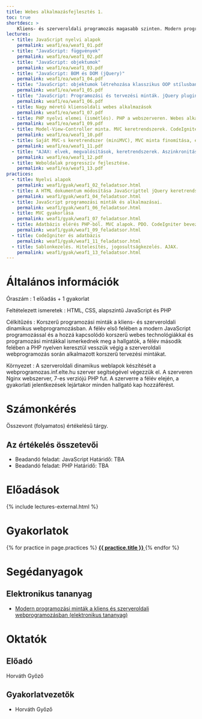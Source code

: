 ```yaml
---
title: Webes alkalmazásfejlesztés 1.
toc: true
shortdesc: >
    Kliens- és szerveroldali programozás magasabb szinten. Modern programozási minták a JavaScript és PHP programozásának világában.
lectures:
  - title: JavaScript nyelvi alapok
    permalink: weaf1/ea/weaf1_01.pdf
  - title: "JavaScript: függvények"
    permalink: weaf1/ea/weaf1_02.pdf
  - title: "JavaScript: objektumok"
    permalink: weaf1/ea/weaf1_03.pdf
  - title: "JavaScript: BOM és DOM (jQuery)"
    permalink: weaf1/ea/weaf1_04.pdf
  - title: "JavaScript: objektumok létrehozása klasszikus OOP stílusban. Kódszervezés. Modularizált JavaScript."
    permalink: weaf1/ea/weaf1_05.pdf
  - title: "JavaScript: Programozási és tervezési minták. jQuery plugin készítés"
    permalink: weaf1/ea/weaf1_06.pdf
  - title: Nagy méretű kliensoldali webes alkalmazások
    permalink: weaf1/ea/weaf1_07.pdf
  - title: PHP nyelvi elemei (ismétlés). PHP a webszerveren. Webes alkalmazások és adatbázis. PHP és adatbázis (MySQL).
    permalink: weaf1/ea/weaf1_09.pdf
  - title: Model-View-Controller minta. MVC keretrendszerek. CodeIgniter keretrendszer bemutatása.
    permalink: weaf1/ea/weaf1_10.pdf
  - title: Saját MVC-s keretrendszer (miniMVC), MVC minta finomítása, egyéb funkciók beillesztése az MVC mintába. További funkciók helye az MVC mintában. CodeIgniter plusz tulajdonságok.
    permalink: weaf1/ea/weaf1_11.pdf
  - title: "AJAX: elvek, megvalósítások, keretrendszerek. Aszinkronitás kezelése."
    permalink: weaf1/ea/weaf1_12.pdf
  - title: Weboldalak progresszív fejlesztése.
    permalink: weaf1/ea/weaf1_13.pdf
practices:
  - title: Nyelvi alapok
    permalink: weaf1/gyak/weaf1_02_feladatsor.html
  - title: A HTML dokumentum módosítása JavaScripttel jQuery keretrendszer segítségével. DOM és BOM.
    permalink: weaf1/gyak/weaf1_04_feladatsor.html
  - title: JavaScript programozási minták és alkalmazásai.
    permalink: weaf1/gyak/weaf1_06_feladatsor.html
  - title: MVC gyakorlása
    permalink: weaf1/gyak/weaf1_07_feladatsor.html
  - title: Adatbázis elérés PHP-ból. MVC alapok. PDO. CodeIgniter bevezető
    permalink: weaf1/gyak/weaf1_09_feladatsor.html
  - title: CodeIgniter és adatbázis
    permalink: weaf1/gyak/weaf1_11_feladatsor.html
  - title: Sablonkezelés. Hitelesítés, jogosultságkezelés. AJAX.
    permalink: weaf1/gyak/weaf1_13_feladatsor.html
---
```


# Általános információk

Óraszám
: 1 előadás + 1 gyakorlat

Feltételezett ismeretek
: HTML, CSS, alapszintű JavaScript és PHP

Célkitűzés
: Korszerű programozási minták a kliens- és szerveroldali dinamikus webprogramozásban. A félév első felében a modern JavaScript programozással és a hozzá kapcsolódó korszerű webes technológiákkal és programozási mintákkal ismerkednek meg a hallgatók, a félév második felében a PHP nyelven keresztül vesszük végig a szerveroldali webprogramozás során alkalmazott korszerű tervezési mintákat.

Környezet
: A szerveroldali dinamikus weblapok készítését a webprogramozas.inf.elte.hu szerver segítségével végezzük el. A szerveren Nginx webszerver, 7-es verziójú PHP fut. A szerverre a félév elején, a gyakorlati jelentkezések lejártakor minden hallgató kap hozzáférést.

# Számonkérés

Összevont (folyamatos) értékelésű tárgy.

## Az értékelés összetevői

* Beadandó feladat: JavaScript
    Határidő: TBA
* Beadandó feladat: PHP
    Határidő: TBA

<!-- 
## Az értékelés összetevői

- Évfolyam zh: JavaScript 
- 2017. május 16. kedd, 14-16, PC5
- Évfolyam zh: PHP 
- 2017. április 4. kedd, 14-16, PC5
- Összetett beadandó feladat 
- Időpont: egyeztetés alatt...
- JavaScript pót zh 
- Időpont: egyeztetés alatt...
- PHP pót zh 
- Időpont: egyeztetés alatt...

## Az évfolyam zh-k és beadandók értékelése

- 1-től 5-ig
- A beadandókat a webprogramozas szerverre kell feltölteni. Elkészültéről értesíteni kell a gyakorlatvezetőt.

## Jegyszerzés feltételei

- Részvétel a gyakorlatok legalább 75%-án (maximum 3 hiányzás)
- Két megírt évfolyam zh
- Elfogadott beadandó

## Értékelés

- A 2-es érdemjegyhez legalább 2-esre megírt évfolyamzh-k és beadandó szükségesek.
- Az érdemjegy a háromféle számonkérés átlagából adódik.
-->
# Előadások

{% include lectures-external.html %}

# Gyakorlatok

<div class="list-group">
  {% for practice in page.practices %}
      <a href="{{ practice.permalink }}" class="list-group-item">
          <strong>{{ practice.title }}</strong>
          <span class="glyphicon glyphicon-menu-right pull-right" aria-hidden="true"></span>
      </a>
  {% endfor %}
</div>

# Segédanyagok

## Elektronikus tananyag

* [Modern programozási minták a kliens és szerveroldali webprogramozásban (elektronikus tananyag)](http://webprogramozas.inf.elte.hu/user/gyozke/honlap_backup/tananyag/weaf1/index.html)

# Oktatók

## Előadó

Horváth Győző

## Gyakorlatvezetők

* Horváth Győző
